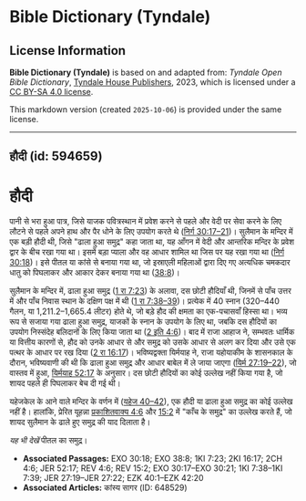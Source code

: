 # Bible Dictionary (Tyndale)

## License Information

**Bible Dictionary (Tyndale)** is based on and adapted from: _Tyndale Open Bible Dictionary_, [Tyndale House Publishers](https://tyndaleopenresources.com/), 2023, which is licensed under a [CC BY-SA 4.0 license](https://creativecommons.org/licenses/by-sa/4.0/legalcode.en).

This markdown version (created `2025-10-06`) is provided under the same license.



--------------------------------

## हौदी (id: 594659)

हौदी
====

पानी से भरा हुआ पात्र, जिसे याजक पवित्रस्थान में प्रवेश करने से पहले और वेदी पर सेवा करने के लिए लौटने से पहले अपने हाथ और पैर धोने के लिए उपयोग करते थे ([निर्ग 30:17–21](https://ref.ly/Exod30:17-Exod30:21))। सुलैमान के मन्दिर में एक बड़ी हौदी थी, जिसे "ढाला हुआ समुद्र" कहा जाता था, यह आँगन में वेदी और आन्तरिक मन्दिर के प्रवेश द्वार के बीच रखा गया था। इसमें बड़ा प्याला और वह आधार शामिल था जिस पर यह रखा गया था ([निर्ग 30:18](https://ref.ly/Exod30:18))। इसे पीतल या कांसे से बनाया गया था, जो इस्राएली महिलाओं द्वारा दिए गए अत्यधिक चमकदार धातु को पिघलाकर और आकार देकर बनाया गया था ([38:8](https://ref.ly/Exod38:8))।

सुलैमान के मन्दिर में, ढाला हुआ समुद्र ([1 रा 7:23](https://ref.ly/1Kgs7:23)) के अलावा, दस छोटी हौदियाँ थी, जिनमें से पाँच उत्तर में और पाँच निवास स्थान के दक्षिण पक्ष में थी ([1 रा 7:38–39](https://ref.ly/1Kgs7:38-1Kgs7:39))। प्रत्येक में 40 स्नान (320–440 गैलन, या 1,211\.2–1,665\.4 लीटर) होते थे, जो बड़े हौद की क्षमता का एक\-पचासवाँ हिस्सा था। भव्य रूप से सजाया गया ढाला हुआ समुद्र, याजकों के स्नान के उपयोग के लिए था, जबकि दस हौदियों का उपयोग निस्संदेह बलिदानों के लिए किया जाता था ([2 इति 4:6](https://ref.ly/2Chr4:6))। बाद में राजा आहाज ने, सम्भवतः धार्मिक या वित्तीय कारणों से, हौद को उनके आधार से और समुद्र को उसके आधार से अलग कर दिया और उसे एक पत्थर के आधार पर रख दिया ([2 रा 16:17](https://ref.ly/2Kgs16:17))। भविष्यद्वक्ता यिर्मयाह ने, राजा यहोयाकीम के शासनकाल के दौरान, भविष्यवाणी की थी कि ढाला हुआ समुद्र और आधार बाबेल में ले जाया जाएगा ([यिर्म 27:19–22](https://ref.ly/Jer27:19-Jer27:22)), जो वास्तव में हुआ, [यिर्मयाह 52:17](https://ref.ly/Jer52:17) के अनुसार। दस छोटी हौदियों का कोई उल्लेख नहीं किया गया है, जो शायद पहले ही पिघलाकर बेच दी गई थी।

यहेजकेल के आने वाले मन्दिर के वर्णन में ([यहेज 40–42](https://ref.ly/Ezek40:1-Ezek42:20)), एक हौदी या ढाला हुआ समुद्र का कोई उल्लेख नहीं है। हालांकि, प्रेरित यूहन्ना [प्रकाशितवाक्य 4:6](https://ref.ly/Rev4:6) और [15:2](https://ref.ly/Rev15:2) में "काँच के समुद्र" का उल्लेख करते हैं, जो शायद सुलैमान के ढाले हुए समुद्र की याद दिलाता है।

*यह भी देखें* पीतल का समुद्र।

* **Associated Passages:** EXO 30:18; EXO 38:8; 1KI 7:23; 2KI 16:17; 2CH 4:6; JER 52:17; REV 4:6; REV 15:2; EXO 30:17–EXO 30:21; 1KI 7:38–1KI 7:39; JER 27:19–JER 27:22; EZK 40:1–EZK 42:20
* **Associated Articles:** कांस्य सागर (ID: 648529)

